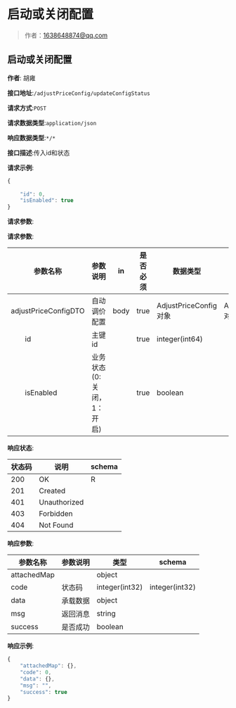 # 启动或关闭配置

> 作者：1638648874@qq.com

## 启动或关闭配置
**作者**: 胡雍

**接口地址**:`/adjustPriceConfig/updateConfigStatus`


**请求方式**:`POST`


**请求数据类型**:`application/json`


**响应数据类型**:`*/*`


**接口描述**:传入id和状态


**请求示例**:


```javascript
{
	
	"id": 0,
	"isEnabled": true
}
```


**请求参数**:


**请求参数**:


| 参数名称 | 参数说明 | in    | 是否必须 | 数据类型 | schema |
| -------- | -------- | ----- | -------- | -------- | ------ |
|adjustPriceConfigDTO|自动调价配置|body|true|AdjustPriceConfig对象|AdjustPriceConfig对象|
|&emsp;&emsp;id|主键id||true|integer(int64)||
|&emsp;&emsp;isEnabled|业务状态(0:关闭，1：开启)||true|boolean||


**响应状态**:


| 状态码 | 说明 | schema |
| -------- | -------- | ----- | 
|200|OK|R|
|201|Created||
|401|Unauthorized||
|403|Forbidden||
|404|Not Found|||


**响应参数**:


| 参数名称 | 参数说明 | 类型 | schema |
| -------- | -------- | ----- |----- | 
|attachedMap||object||
|code|状态码|integer(int32)|integer(int32)|
|data|承载数据|object||
|msg|返回消息|string||
|success|是否成功|boolean|||


**响应示例**:
```javascript
{
	"attachedMap": {},
	"code": 0,
	"data": {},
	"msg": "",
	"success": true
}
```